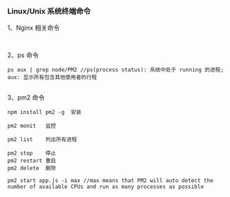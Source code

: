 ### Linux/Unix 系统终端命令

1、Nginx 相关命令

```shell


```

2、ps 命令

```shell
ps aux | grep node/PM2 //ps(process status): 系统中处于 running 的进程; aux: 显示所有包含其他使用者的行程


```

3、pm2 命令

```
npm install pm2 -g  安装

pm2 monit   监控

pm2 list    列出所有进程

pm2 stop    停止
pm2 restart 重启
pm2 delete  删除

pm2 start app.js -i max //max means that PM2 will auto detect the number of available CPUs and run as many processes as possible

```
